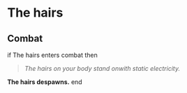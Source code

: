 # The hairs
## Combat

if  The hairs enters combat  then


>*The hairs on your body stand onwith static electricity.*


**The hairs despawns.**
end
